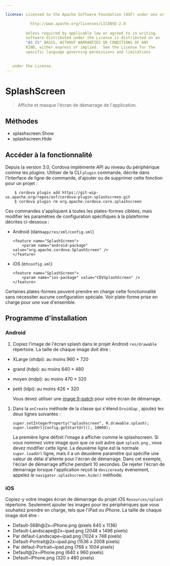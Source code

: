 ```yaml
---

license: Licensed to the Apache Software Foundation (ASF) under one or more contributor license agreements. See the NOTICE file distributed with this work for additional information regarding copyright ownership. The ASF licenses this file to you under the Apache License, Version 2.0 (the "License"); you may not use this file except in compliance with the License. You may obtain a copy of the License at

           http://www.apache.org/licenses/LICENSE-2.0
    
         Unless required by applicable law or agreed to in writing,
         software distributed under the License is distributed on an
         "AS IS" BASIS, WITHOUT WARRANTIES OR CONDITIONS OF ANY
         KIND, either express or implied.  See the License for the
         specific language governing permissions and limitations
    

   under the License.
---
```


# SplashScreen

> Affiche et masque l'écran de démarrage de l'application.

## Méthodes

*   splashscreen.Show
*   splashscreen.Hide

## Accéder à la fonctionnalité

Depuis la version 3.0, Cordova implémente API au niveau du périphérique comme les *plugins*. Utiliser de la CLI `plugin` commande, décrite dans l'Interface de ligne de commande, d'ajouter ou de supprimer cette fonction pour un projet :

        $ cordova plugin add https://git-wip-us.apache.org/repos/asf/cordova-plugin-splashscreen.git
        $ cordova plugin rm org.apache.cordova.core.splashscreen
    

Ces commandes s'appliquent à toutes les plates-formes ciblées, mais modifier les paramètres de configuration spécifiques à la plateforme décrites ci-dessous :

*   Android (dans`app/res/xml/config.xml`)
    
        <feature name="SplashScreen">
            <param name="android-package" value="org.apache.cordova.SplashScreen" />
        </feature>
        

*   iOS (en`config.xml`)
    
        <feature name="SplashScreen">
            <param name="ios-package" value="CDVSplashScreen" />
        </feature>
        

Certaines plates-formes peuvent prendre en charge cette fonctionnalité sans nécessiter aucune configuration spéciale. Voir plate-forme prise en charge pour une vue d'ensemble.

## Programme d'installation

### Android

1.  Copiez l'image de l'écran splash dans le projet Android `res/drawable` répertoire. La taille de chaque image doit être :

*   XLarge (xhdpi): au moins 960 × 720
*   grand (hdpi): au moins 640 × 480
*   moyen (mdpi): au moins 470 × 320
*   petit (ldpi): au moins 426 × 320
    
    Vous devez utiliser une [image 9-patch][1] pour votre écran de démarrage.

 [1]: https://developer.android.com/tools/help/draw9patch.html

1.  Dans la `onCreate` méthode de la classe qui s'étend `DroidGap` , ajoutez les deux lignes suivantes :
    
        super.setIntegerProperty("splashscreen", R.drawable.splash);
        super.loadUrl(Config.getStartUrl(), 10000);
        
    
    La première ligne définit l'image à afficher comme le splashscreen. Si vous nommez votre image quoi que ce soit autre que `splash.png` , vous devez modifier cette ligne. La deuxième ligne est la normale `super.loadUrl` ligne, mais il a un deuxième paramètre qui spécifie une valeur de délai d'attente pour l'écran de démarrage. Dans cet exemple, l'écran de démarrage affiche pendant 10 secondes. De rejeter l'écran de démarrage lorsque l'application reçoit la `deviceready` événement, appelez le `navigator.splashscreen.hide()` méthode.

### iOS

Copiez-y votre images écran de démarrage du projet iOS `Resources/splash` répertoire. Seulement ajouter les images pour les périphériques que vous souhaitez prendre en charge, tels que l'iPad ou iPhone. La taille de chaque image doit être :

*   Default-568h@2x~iPhone.png (pixels 640 x 1136)
*   Default-Landscape@2x~ipad.png (2048 x 1496 pixels)
*   Par défaut-Landscape~ipad.png (1024 x 748 pixels)
*   Default-Portrait@2x~ipad.png (1536 x 2008 pixels)
*   Par défaut-Portrait~ipad.png (768 x 1004 pixels)
*   Default@2x~iPhone.png (640 x 960 pixels)
*   Default~iPhone.png (320 x 480 pixels)
